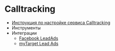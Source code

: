# Calltracking

* [Инструкция по настройке сервиса Calltracking](callkeeper/documentation/calltraking/calltracking_instruction.md) 
* Инструменты
* Интеграции
  * [Facebook LeadAds](callkeeper/documentation/integrations/facebook/facebook_ckct_ru.md)
  * [myTarget Lead Ads](callkeeper/documentation/integrations/mytarget/mytarget_ckct.md)
